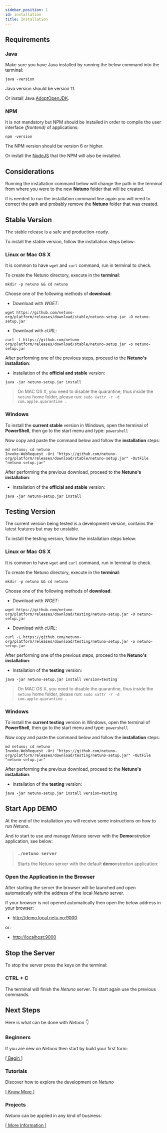 ```yaml
---
sidebar_position: 1
id: installation
title: Installation
---
```


## Requirements

### Java

Make sure you have Java installed by running the below command into the terminal:

`java -version`

Java version should be version 11.

Or install Java <a href="https://adoptopenjdk.net/" target="_blank">AdoptOpenJDK</a>.

### NPM

It is not mandatory but NPM should be installed in order to compile the user interface _(frontend)_ of applications:

`npm -version`

The NPM version should be version 6 or higher.

Or install the <a href="https://nodejs.org/" target="_blank">NodeJS</a> that the NPM will also be installed.

## Considerations

Running the installation command below will change the path in the terminal from where you were to the new **Netuno** folder that will be created.

If is needed to run the installation command line again you will need to correct the path and probably remove the **Netuno** folder that was created.

## Stable Version

The stable release is a safe and production-ready.

To install the stable version, follow the installation steps below:

### Linux or Mac OS X

It is common to have `wget` and `curl` command, run in terminal to check.

To create the Netuno directory, execute in the **terminal**:

```plaintext
mkdir -p netuno && cd netuno
```

Choose one of the following methods of **download**:

* Download with *WGET*:

```plaintext
wget https://github.com/netuno-org/platform/releases/download/stable/netuno-setup.jar -O netuno-setup.jar
```

* Download with *cURL*:

```plaintext
curl -L https://github.com/netuno-org/platform/releases/download/stable/netuno-setup.jar -o netuno-setup.jar
```

After performing one of the previous steps, proceed to the **Netuno's installation**:

* Installation of the **official and stable** version:

```plaintext
java -jar netuno-setup.jar install
```

> On MAC OS X, you need to disable the quarantine, thus inside the `netuno` home folder, please run:
> `sudo xattr -r -d com.apple.quarantine .`

### Windows

To install the **current stable** version in Windows, open the terminal of **PowerShell**, then go to the start menu and type: `powershell`

Now copy and paste the command below and follow the **installation** steps:

```plaintext
md netuno; cd netuno
Invoke-WebRequest -Uri "https://github.com/netuno-org/platform/releases/download/stable/netuno-setup.jar" -OutFile "netuno-setup.jar"
```
After performing the previous download, proceed to the **Netuno's installation**:

* Installation of the **official and stable** version:

```plaintext
java -jar netuno-setup.jar install
```

## Testing Version

The current version being tested is a development version, contains the latest features but may be unstable.

To install the testing version, follow the installation steps below:

### Linux or Mac OS X

It is common to have `wget` and `curl` command, run in terminal to check.

To create the Netuno directory, execute in the **terminal**:

```plaintext
mkdir -p netuno && cd netuno
```

Choose one of the following methods of **download**:

* Download with *WGET*:

```plaintext
wget https://github.com/netuno-org/platform/releases/download/testing/netuno-setup.jar -O netuno-setup.jar
```

* Download with *cURL*:

```plaintext
curl -L https://github.com/netuno-org/platform/releases/download/testing/netuno-setup.jar -o netuno-setup.jar
```

After performing one of the previous steps, proceed to the **Netuno's installation**:

* Installation of the **testing** version:

```plaintext
java -jar netuno-setup.jar install version=testing
```

> On MAC OS X, you need to disable the quarantine, thus inside the `netuno` home folder, please run:
> `sudo xattr -r -d com.apple.quarantine .`

### Windows

To install the **current testing** version in Windows, open the terminal of **PowerShell**, then go to the start menu and type: `powershell`

Now copy and paste the command below and follow the **installation** steps:

```plaintext
md netuno; cd netuno
Invoke-WebRequest -Uri "https://github.com/netuno-org/platform/releases/download/testing/netuno-setup.jar" -OutFile "netuno-setup.jar"
```
After performing the previous download, proceed to the **Netuno's installation**:

* Installation of the **testing** version:

```plaintext
java -jar netuno-setup.jar install version=testing
```

## Start App DEMO

At the end of the installation you will receive some instructions on how to run _Netuno_.

And to start to use and manage _Netuno_ server with the **Demo**_nstration_ application, see below:


> ### `./netuno server`
>
> Starts the Netuno server with the default **demo**_nstration_ application:

### Open the Application in the Browser

After starting the server the browser will be launched and open automatically with the address of the local _Netuno_ server.

If your browser is not opened automatically then open the below address in your browser:

* <a href="http://demo.local.netu.no:9000" target="_blank">http://demo.local.netu.no:9000</a>

or:

* <a href="http://localhost:9000" target="_blank">http://localhost:9000</a>

## Stop the Server

To stop the server press the keys on the terminal:

### CTRL + C

The terminal will finish the _Netuno_ server. To start again use the previous commands.

## Next Steps

Here is what can be done with _Netuno_ 👇

### Beginners

If you are new on _Netuno_ then start by build your first form:

[[ Begin ]](../academy/demonstration/config)

### Tutorials

Discover how to explore the development on _Netuno_

[[ Know More ]](tutorials)

### Projects

_Netuno_ can be applied in any kind of business: 

[[ More Information ]](../academy/strategy)
